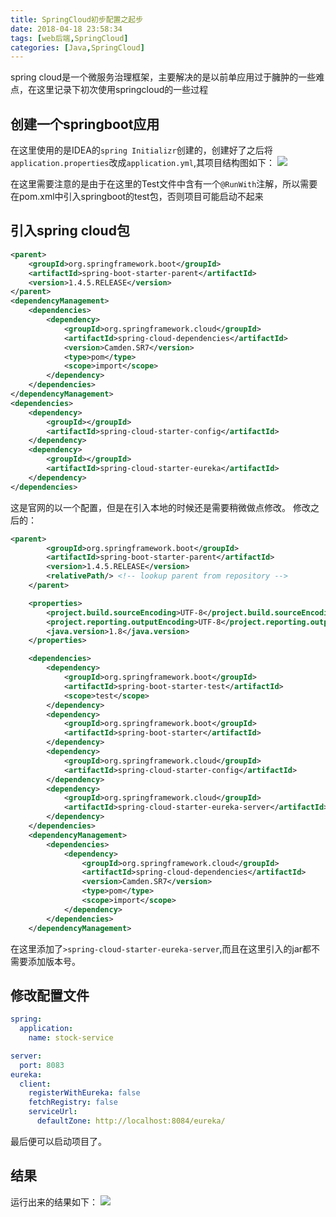 ```yaml
---
title: SpringCloud初步配置之起步
date: 2018-04-18 23:58:34
tags: [web后端,SpringCloud]
categories: [Java,SpringCloud]
---
```

spring cloud是一个微服务治理框架，主要解决的是以前单应用过于臃肿的一些难点，在这里记录下初次使用springcloud的一些过程

## 创建一个springboot应用
在这里使用的是IDEA的`spring Initializr`创建的，创建好了之后将`application.properties`改成`application.yml`,其项目结构图如下：
![](项目结构图.PNG)

在这里需要注意的是由于在这里的Test文件中含有一个`@RunWith`注解，所以需要在pom.xml中引入springboot的test包，否则项目可能启动不起来
## 引入spring cloud包
```xml
<parent>
    <groupId>org.springframework.boot</groupId>
    <artifactId>spring-boot-starter-parent</artifactId>
    <version>1.4.5.RELEASE</version>
</parent>
<dependencyManagement>
    <dependencies>
        <dependency>
            <groupId>org.springframework.cloud</groupId>
            <artifactId>spring-cloud-dependencies</artifactId>
            <version>Camden.SR7</version>
            <type>pom</type>
            <scope>import</scope>
        </dependency>
    </dependencies>
</dependencyManagement>
<dependencies>
    <dependency>
        <groupId></groupId>
        <artifactId>spring-cloud-starter-config</artifactId>
    </dependency>
    <dependency>
        <groupId></groupId>
        <artifactId>spring-cloud-starter-eureka</artifactId>
    </dependency>
</dependencies>
```

这是官网的以一个配置，但是在引入本地的时候还是需要稍微做点修改。
修改之后的：
```xml
<parent>
		<groupId>org.springframework.boot</groupId>
		<artifactId>spring-boot-starter-parent</artifactId>
		<version>1.4.5.RELEASE</version>
		<relativePath/> <!-- lookup parent from repository -->
	</parent>

	<properties>
		<project.build.sourceEncoding>UTF-8</project.build.sourceEncoding>
		<project.reporting.outputEncoding>UTF-8</project.reporting.outputEncoding>
		<java.version>1.8</java.version>
	</properties>

	<dependencies>
		<dependency>
			<groupId>org.springframework.boot</groupId>
			<artifactId>spring-boot-starter-test</artifactId>
			<scope>test</scope>
		</dependency>
		<dependency>
			<groupId>org.springframework.boot</groupId>
			<artifactId>spring-boot-starter</artifactId>
		</dependency>
		<dependency>
			<groupId>org.springframework.cloud</groupId>
			<artifactId>spring-cloud-starter-config</artifactId>
		</dependency>
		<dependency>
			<groupId>org.springframework.cloud</groupId>
			<artifactId>spring-cloud-starter-eureka-server</artifactId>
		</dependency>
	</dependencies>
	<dependencyManagement>
		<dependencies>
			<dependency>
				<groupId>org.springframework.cloud</groupId>
				<artifactId>spring-cloud-dependencies</artifactId>
				<version>Camden.SR7</version>
				<type>pom</type>
				<scope>import</scope>
			</dependency>
		</dependencies>
	</dependencyManagement>

```

在这里添加了`>spring-cloud-starter-eureka-server`,而且在这里引入的jar都不需要添加版本号。

## 修改配置文件

```yml
spring:
  application:
    name: stock-service

server:
  port: 8083
eureka:
  client:
    registerWithEureka: false
    fetchRegistry: false
    serviceUrl:
      defaultZone: http://localhost:8084/eureka/
```

最后便可以启动项目了。

## 结果
运行出来的结果如下：
![](eureka.PNG)
